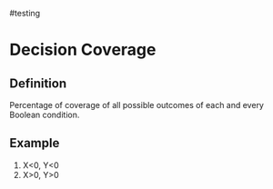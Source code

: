 #testing 

# Decision Coverage

## Definition

Percentage of coverage of all possible outcomes of each and every Boolean condition.

## Example

1. X<0, Y<0
2. X>0, Y>0

